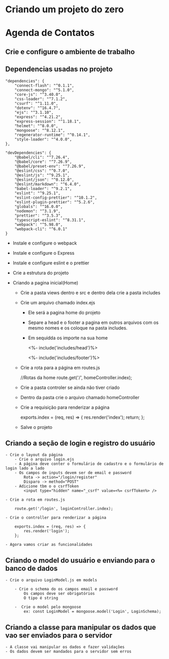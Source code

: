 # Criando um projeto do zero

# Agenda de Contatos

## Crie e configure o ambiente de trabalho

## Dependencias usadas no projeto

    "dependencies": {
        "connect-flash": "^0.1.1",
        "connect-mongo": "^5.1.0",
        "core-js": "^3.40.0",
        "css-loader": "^7.1.2",
        "csurf": "^1.11.0",
        "dotenv": "^16.4.7",
        "ejs": "^3.1.10",
        "express": "^4.21.2",
        "express-session": "^1.18.1",
        "helmet": "^8.0.0",
        "mongoose": "^8.12.1",
        "regenerator-runtime": "^0.14.1",
        "style-loader": "^4.0.0",
    },

    "devDependencies": {
        "@babel/cli": "^7.26.4",
        "@babel/core": "^7.26.9",
        "@babel/preset-env": "^7.26.9",
        "@eslint/css": "^0.7.0",
        "@eslint/js": "^9.25.1",
        "@eslint/json": "^0.12.0",
        "@eslint/markdown": "^6.4.0",
        "babel-loader": "^9.2.1",
        "eslint": "^9.25.1",
        "eslint-config-prettier": "^10.1.2",
        "eslint-plugin-prettier": "^5.2.6",
        "globals": "^16.0.0",
        "nodemon": "^3.1.9",
        "prettier": "^3.5.3",
        "typescript-eslint": "^8.31.1",
        "webpack": "^5.98.0",
        "webpack-cli": "^6.0.1"
    }

- Instale e configure o webpack

- Instale e configure o Express

- Instale e configure eslint e o prettier

- Crie a estrutura do projeto

- Criando a pagina inicial(Home)

    - Crie a pasta views dentro e src e dentro dela crie a pasta includes

    - Crie um arquivo chamado index.ejs

        - Ele será a pagina home do projeto
        - Separe a head e o footer a pagina em outros arquivos com os mesmo nomes e os coloque na pasta includes.
        - Em sequidda os importe na sua home

            <%- include('includes/head')%>

            <%- include('includes/footer')%>

    - Crie a rota para a página em routes.js

        //Rotas da home
        route.get('/', homeController.index);

    - Crie a pasta controler se ainda não tiver criado
    - Dentro da pasta crie o arquivo chamado homeController
    - Crie a requisição para renderizar a página

        exports.index = (req, res) => {
        res.render('index');
        return;
        };

    - Salve o projeto

## Criando a seção de login e registro do usuário

    - Crie o layout da página
        - Crie o arquivo login.ejs
        - A página deve conter o formulário de cadastro e o formulário de login lado a lado
        - Os campos de inputs devem ser de email e password
            Rota -> action="/login/register"
            Disparo -> method="POST"
        - Adicione tbm o o csrfToken
            <input type="hidden" name="_csrf" value=<%= csrfToken%> />

    - Crie a rota em routes.js

        route.get('/login', loginController.index);

    - Crie o controller para renderizar a página

        exports.index = (req, res) => {
            res.render('login');
        };

    - Agora vamos criar as funcionalidades

## Criando o model do usuário e enviando para o banco de dados

    - Crie o arquivo LoginModel.js em models

        - Crie o schema do os campos email e password
            Os campos deve ser obrigatórios
            O tipo é string

        -  Crie o model pelo mongoose
            ex: const LoginModel = mongoose.model('Login', LoginSchema);

## Criando a classe para manipular os dados que vao ser enviados para o servidor

    - A classe vai manipular os dados e fazer validações
    - Os dados devem ser mandados para o servidor sem erros
